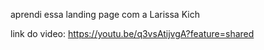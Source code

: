 aprendi essa landing page com a Larissa Kich

link do video: https://youtu.be/q3vsAtijvgA?feature=shared
